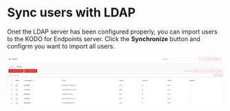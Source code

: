 # Sync users with LDAP

Onet the LDAP server has been configured properly,  you can import users to the KODO for Endpoints server. Click the **Synchronize** button and configrm you want to import all users.

![](../../../.gitbook/assets/image%20%28179%29.png)

